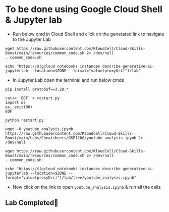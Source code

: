 # **To be done using Google Cloud Shell & Jupyter lab**

- Run below cmd in Cloud Shell and click on the generated link to navigate to the Jupyter Lab

```
wget https://raw.githubusercontent.com/KloudCell/Cloud-Skills-Boost/main/resources/common_code.sh 2> /dev/null
. common_code.sh

echo "https://$(gcloud notebooks instances describe generative-ai-jupyterlab --location=$ZONE --format="value(proxyUri)")/lab"
```

- In Jupyter Lab open the terminal and run below cmds

```
pip install protobuf==3.20.*

cat<< 'EOF' > restart.py
import os
os._exit(00)
EOF

python restart.py

wget -O youtube_analysis.ipynb https://raw.githubusercontent.com/KloudCell/Cloud-Skills-Boost/main/Labs/Cheatsheets/GSP1200/youtube_analysis.ipynb 2> /dev/null

wget https://raw.githubusercontent.com/KloudCell/Cloud-Skills-Boost/main/resources/common_code.sh 2> /dev/null
. common_code.sh

echo "https://$(gcloud notebooks instances describe generative-ai-jupyterlab --location=$ZONE --format="value(proxyUri)")/lab/tree/youtube_analysis.ipynb"
```

- Now click on the link to open `youtube_analysis.ipynb` & run all the cells

## Lab Completed🎉